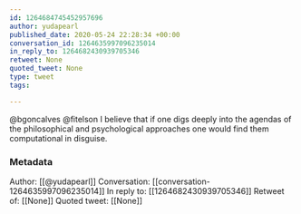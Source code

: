 ```yaml
---
id: 1264684745452957696
author: yudapearl
published_date: 2020-05-24 22:28:34 +00:00
conversation_id: 1264635997096235014
in_reply_to: 1264682430939705346
retweet: None
quoted_tweet: None
type: tweet
tags:

---
```


@bgoncalves @fitelson I believe that if one digs deeply into the agendas of the philosophical and psychological approaches one would find them computational in disguise.

### Metadata

Author: [[@yudapearl]]
Conversation: [[conversation-1264635997096235014]]
In reply to: [[1264682430939705346]]
Retweet of: [[None]]
Quoted tweet: [[None]]
